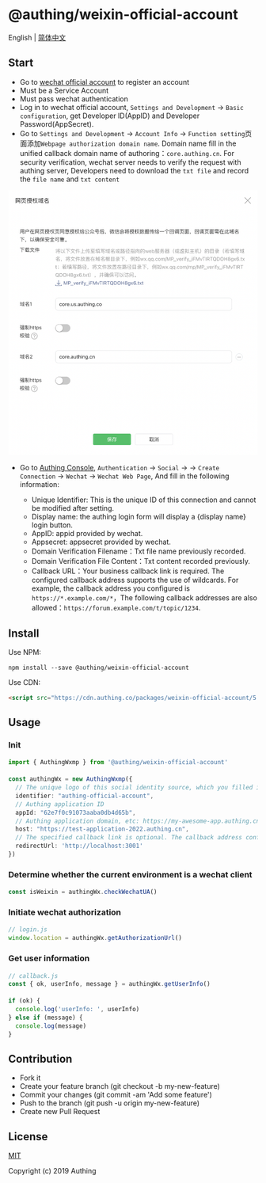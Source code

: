 # @authing/weixin-official-account

English | [简体中文](./README-zh_CN.md)

## Start

- Go to [wechat official account](https://mp.weixin.qq.com/) to register an account
- Must be a Service Account
- Must pass wechat authentication
- Log in to wechat official account, `Settings and Development` -> `Basic configuration`, get Developer ID(AppID) and Developer Password(AppSecret).
- Go to `Settings and Development` -> `Account Info` -> `Function setting`页面添加`Webpage authorization domain name`. Domain name fill in the unified callback domain name of authoring：`core.authing.cn`. For security verification, wechat server needs to verify the request with authing server, Developers need to download the `txt file` and record the `file name` and `txt content`

<img src="./assets/1.png" width="650" />

- Go to [Authing Console](https://console.authing.cn), `Authentication` -> `Social` -> -> `Create Connection` -> `Wechat` -> `Wechat Web Page`, And fill in the following information:

  - Unique Identifier: This is the unique ID of this connection and cannot be modified after setting.
  - Display name: the authing login form will display a {display name} login button.
  - AppID: appid provided by wechat.
  - Appsecret: appsecret provided by wechat.
  - Domain Verification Filename：Txt file name previously recorded.
  - Domain Verification File Content：Txt content recorded previously.
  - Callback URL：Your business callback link is required. The configured callback address supports the use of wildcards. For example, the callback address you configured is `https://*.example.com/*`，The following callback addresses are also allowed：`https://forum.example.com/t/topic/1234`.

## Install

Use NPM:
``` shell
npm install --save @authing/weixin-official-account
```

Use CDN:
```html
<script src="https://cdn.authing.co/packages/weixin-official-account/5.0.0/weixin-official-account.min.js"></script>
```

## Usage
### Init

``` typescript
import { AuthingWxmp } from '@authing/weixin-official-account'

const authingWx = new AuthingWxmp({
  // The unique logo of this social identity source, which you filled in when you created the wechat identity source on the Authing Console
  identifier: "authing-official-account",
  // Authing application ID
  appId: "62e7f0c91073aaba0db4d65b",
  // Authing application domain, etc: https://my-awesome-app.authing.cn
  host: "https://test-application-2022.authing.cn",
  // The specified callback link is optional. The callback address configured by the Console is used by default
  redirectUrl: 'http://localhost:3001'
})
```
### Determine whether the current environment is a wechat client
``` typescript
const isWeixin = authingWx.checkWechatUA()
```

### Initiate wechat authorization

``` typescript
// login.js
window.location = authingWx.getAuthorizationUrl()
```

### Get user information
``` typescript
// callback.js
const { ok, userInfo, message } = authingWx.getUserInfo()

if (ok) {
  console.log('userInfo: ', userInfo)
} else if (message) {
  console.log(message)
}
```
## Contribution

- Fork it
- Create your feature branch (git checkout -b my-new-feature)
- Commit your changes (git commit -am 'Add some feature')
- Push to the branch (git push -u origin my-new-feature)
- Create new Pull Request

## License

[MIT](https://opensource.org/licenses/MIT)

Copyright (c) 2019 Authing
